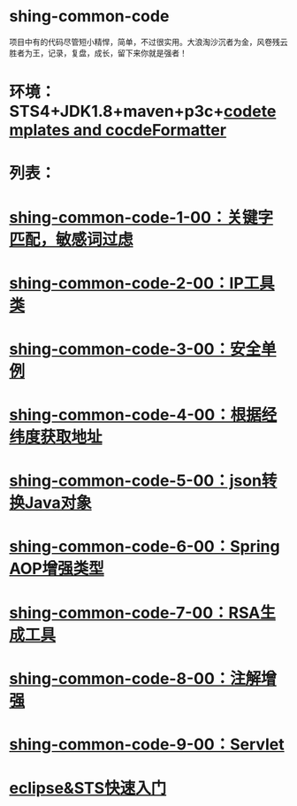 # shing-common-code
项目中有的代码尽管短小精悍，简单，不过很实用。大浪淘沙沉者为金，风卷残云胜者为王，记录，复盘，成长，留下来你就是强者！
# 环境：STS4+JDK1.8+maven+p3c+[codetemplates and cocdeFormatter](https://github.com/Shing20/shing-common-pmp-tools/tree/master/2.codetemplates%26CodeFormatter)
# 列表：
# [shing-common-code-1-00：关键字匹配，敏感词过虑](https://github.com/Shing20/shing-common-code/tree/master/shing-common-code-1-00)
# [shing-common-code-2-00：IP工具类](https://github.com/Shing20/shing-common-code/tree/master/shing-common-code-2-00)
# [shing-common-code-3-00：安全单例](https://github.com/Shing20/shing-common-code/tree/master/shing-common-code-3-00)
# [shing-common-code-4-00：根据经纬度获取地址](https://github.com/Shing20/shing-common-code/tree/master/shing-common-code-4-00)
# [shing-common-code-5-00：json转换Java对象](https://github.com/Shing20/shing-common-code/tree/master/shing-common-code-5-00)
# [shing-common-code-6-00：Spring AOP增强类型](https://github.com/Shing20/shing-common-code/tree/master/shing-common-code-6-00)
# [shing-common-code-7-00：RSA生成工具](https://github.com/Shing20/shing-common-code/tree/master/shing-common-code-7-00)
# [shing-common-code-8-00：注解增强](https://github.com/Shing20/shing-common-code/tree/master/shing-common-code-8-00)
# [shing-common-code-9-00：Servlet](https://github.com/Shing20/shing-common-code/tree/master/shing-common-code-9-00)

# [eclipse&STS快速入门](https://mp.weixin.qq.com/s/FUcxzAtAPWjIPk9jYjx7sQ)
